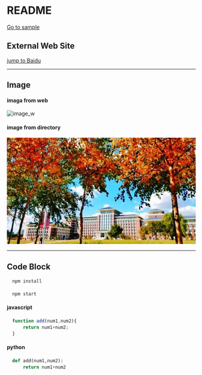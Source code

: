 <!--Headings-->
# README
<!--Link-->
[Go to sample ](sample.md)
## External Web Site
<!--Link-->
[ jump to Baidu ](http://www.baidu.com)


<!--Horizontal Rule-->
---
## Image
<!--Image-->
#### imaga from web
![image_w](https://gimg2.baidu.com/image_search/src=http%3A%2F%2Fbkimg.cdn.bcebos.com%2Fpic%2F902397dda144ad34598230d702ed1bf431adcbef2f19&refer=http%3A%2F%2Fbkimg.cdn.bcebos.com&app=2002&size=f9999,10000&q=a80&n=0&g=0n&fmt=auto?sec=1651145335&t=ac2ca6b7a8c4215b7d24d7b0fcc87ac7)
#### image from directory
![image_d](jlu.jpg)

---
## Code Block
```bash
  npm install

  npm start
```
#### javascript
```javascript
  function add(num1,num2){
      return num1+num2;
  }
```
#### python
```python
  def add(num1,num2):
      return num1+num2
```